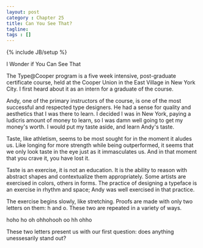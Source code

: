```yaml
---
layout: post
category : Chapter 25
title: Can You See That?
tagline:
tags : []
---
```

{% include JB/setup %}

I Wonder if You Can See That

The Type@Cooper program is a five week intensive, post-graduate certificate course, held at the Cooper Union in the East Village in New York City. I first heard about it as an intern for a graduate of the course.

Andy, one of the primary instructors of the course, is one of the most successful and respected type designers. He had a sense for quality and aesthetics that I was there to learn. I decided I was in New York, paying a ludicris amount of money to learn, so I was damn well going to get my money's worth. I would put my taste aside, and learn Andy's taste.

Taste, like athletism, seems to be most sought for in the moment it aludes us. Like longing for more strength while being outperformed, it seems that we only look taste in the eye just as it immasculates us. And in that moment that you crave it, you have lost it.

Taste is an exercise, it is not an education. It is the ability to reason with abstract shapes and contextualize them appropriately. Some artists are exercised in colors, others in forms. The practice of designing a typeface is an exercise in rhythm and space; Andy was well exercised in that practice.

The exercise begins slowly, like stretching. Proofs are made with only two letters on them: h and o. These two are repeated in a variety of ways.

hoho ho oh ohhohooh oo hh ohho

These two letters present us with our first question: does anything unessesarily stand out?

<!-- {% capture text %}...
<body>
  <div id="sidebar"> ... </div>
  <div id="main">
    |.{content}.|
  </div>
</body>
...{% endcapture %}
{% include JB/liquid_raw %} -->